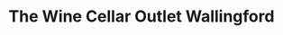 ---
title: "The Wine Cellar Outlet Wallingford"
url: /wallingford/the-wine-cellar-outlet-wallingford/
shop: Wein
---